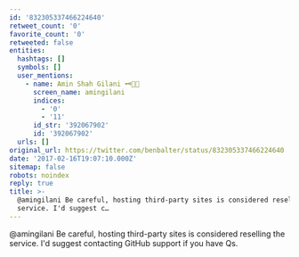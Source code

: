 ```yaml
---
id: '832305337466224640'
retweet_count: '0'
favorite_count: '0'
retweeted: false
entities:
  hashtags: []
  symbols: []
  user_mentions:
    - name: Amin Shah Gilani 🗝️👨‍💻
      screen_name: amingilani
      indices:
        - '0'
        - '11'
      id_str: '392067902'
      id: '392067902'
  urls: []
original_url: https://twitter.com/benbalter/status/832305337466224640
date: '2017-02-16T19:07:10.000Z'
sitemap: false
robots: noindex
reply: true
title: >-
  @amingilani Be careful, hosting third-party sites is considered reselling the
  service. I'd suggest c…
---
```


@amingilani Be careful, hosting third-party sites is considered reselling the service. I'd suggest contacting GitHub support if you have Qs.